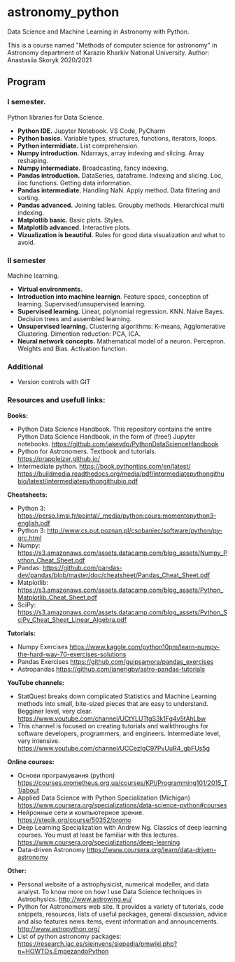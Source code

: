 # astronomy_python
Data Science and Machine Learning in Astronomy with Python.  

This is a course named "Methods of computer science for astronomy" in Astronomy department of Karazin Kharkiv National University. 
Author: Anastasiia Skoryk
2020/2021 

## Program

### I semester. 
Python libraries for Data Science. 
- **Python IDE.** Jupyter Notebook. VS Code, PyCharm
- **Python basics.** Variable types, structures, functions, iterators, loops. 
- **Python intermidiate.** List comprehension. 
- **Numpy introduction.** Ndarrays, array indexing and slicing. Array reshaping. 
- **Numpy intermediate.** Broadcasting, fancy indexing.
- **Pandas introduction.** DataSeries, dataframe. Indexing and slicing. Loc, iloc functions. Getting data information.
- **Pandas intermediate.** Handling NaN. Apply method. Data filtering and sorting. 
- **Pandas advanced.** Joining tables. Groupby methods. Hierarchical multi indexing. 
- **Matplotlib basic.** Basic plots. Styles.  
- **Matplotlib advanced.** Interactive plots. 
- **Vizualization is beautiful.** Rules for good data visualization and what to avoid.


### II semester
Machine learning. 
- **Virtual environments.**
- **Introduction into machine learnign**. Feature space, conception of learning. Supervised/unsupervised learning.
- **Supervised learning.** Linear, polynomial regression. KNN. Naive Bayes. Decision trees and assembled learning. 
- **Unsupervised learning.** Clustering algorithms: K-means, Agglomerative Clustering. Dimention reduction: PCA, ICA.
- **Neural network concepts.** Mathematical model of a neuron. Percepron. Weights and Bias. Activation function.


### Additional
- Version controls with GIT


### Resources and usefull links: 
**Books:** 
- Python Data Science Handbook. This repository contains the entire Python Data Science Handbook, in the form of (free!) Jupyter notebooks. https://github.com/jakevdp/PythonDataScienceHandbook 
- Python for Astronomers. Textbook and tutorials. https://prappleizer.github.io/ 
- Intermediate python. https://book.pythontips.com/en/latest/ https://buildmedia.readthedocs.org/media/pdf/intermediatepythongithubio/latest/intermediatepythongithubio.pdf

**Cheatsheets:** 
- Python 3: https://perso.limsi.fr/pointal/_media/python:cours:mementopython3-english.pdf
- Python 3: http://www.cs.put.poznan.pl/csobaniec/software/python/py-qrc.html 
- Numpy: https://s3.amazonaws.com/assets.datacamp.com/blog_assets/Numpy_Python_Cheat_Sheet.pdf
- Pandas: https://github.com/pandas-dev/pandas/blob/master/doc/cheatsheet/Pandas_Cheat_Sheet.pdf
- Matplotlib: https://s3.amazonaws.com/assets.datacamp.com/blog_assets/Python_Matplotlib_Cheat_Sheet.pdf
- SciPy: https://s3.amazonaws.com/assets.datacamp.com/blog_assets/Python_SciPy_Cheat_Sheet_Linear_Algebra.pdf

**Tutorials:**
- Numpy Exercises https://www.kaggle.com/python10pm/learn-numpy-the-hard-way-70-exercises-solutions
- Pandas Exercises https://github.com/guipsamora/pandas_exercises 
- Astropandas https://github.com/janerigby/astro-pandas-tutorials 

**YouTube channels:**
- StatQuest breaks down complicated Statistics and Machine Learning methods into small, bite-sized pieces that are easy to understand. Begginer level, very clear. https://www.youtube.com/channel/UCtYLUTtgS3k1Fg4y5tAhLbw
- This channel is focused on creating tutorials and walkthroughs for software developers, programmers, and engineers. Intermediate level, very intensive. https://www.youtube.com/channel/UCCezIgC97PvUuR4_gbFUs5g

**Online courses:** 
- Основи програмування (python) https://courses.prometheus.org.ua/courses/KPI/Programming101/2015_T1/about 
- Applied Data Science with Python Specialization (Michigan) https://www.coursera.org/specializations/data-science-python#courses 
- Нейронные сети и компьютерное зрение. https://stepik.org/course/50352/promo 
- Deep Learning Specialization with Andrew Ng. Classics of deep learning courses. You must at least be familiar with this lectures.  https://www.coursera.org/specializations/deep-learning 
- Data-driven Astronomy https://www.coursera.org/learn/data-driven-astronomy 

**Other:**
- Personal website of a astrophysicist, numerical modeller, and data analyst. To know more on how I use Data Science techniques in Astrophysics. 
http://www.astrowing.eu/ 
- Python for Astronomers web site. It provides a variety of tutorials, code snippets, resources, lists of useful packages, general discussion, advice and also features news items, event information and announcements. http://www.astropython.org/
- List of python astronomy packages: https://research.iac.es/sieinvens/siepedia/pmwiki.php?n=HOWTOs.EmpezandoPython
